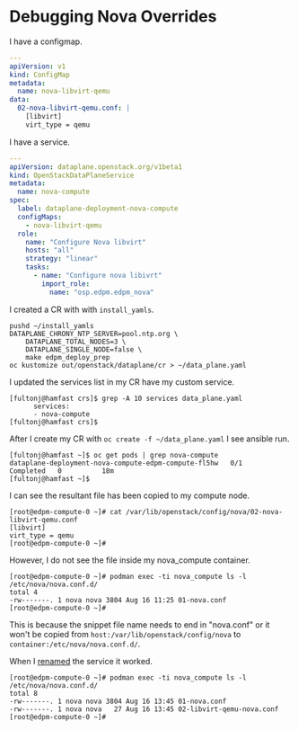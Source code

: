 # Debugging Nova Overrides

I have a configmap.

```yaml
---
apiVersion: v1
kind: ConfigMap
metadata:
  name: nova-libvirt-qemu
data:
  02-nova-libvirt-qemu.conf: |
    [libvirt]
    virt_type = qemu
```

I have a service.

```yaml
---
apiVersion: dataplane.openstack.org/v1beta1
kind: OpenStackDataPlaneService
metadata:
  name: nova-compute
spec:
  label: dataplane-deployment-nova-compute
  configMaps:
    - nova-libvirt-qemu
  role:
    name: "Configure Nova libvirt"
    hosts: "all"
    strategy: "linear"
    tasks:
      - name: "Configure nova libivrt"
        import_role:
          name: "osp.edpm.edpm_nova"
```

I created a CR with with `install_yamls`.

```
pushd ~/install_yamls
DATAPLANE_CHRONY_NTP_SERVER=pool.ntp.org \
    DATAPLANE_TOTAL_NODES=3 \
    DATAPLANE_SINGLE_NODE=false \
    make edpm_deploy_prep
oc kustomize out/openstack/dataplane/cr > ~/data_plane.yaml
```

I updated the services list in my CR have my custom service.

```
[fultonj@hamfast crs]$ grep -A 10 services data_plane.yaml 
      services:
      - nova-compute
[fultonj@hamfast crs]$ 
```

After I create my CR with `oc create -f ~/data_plane.yaml` I see
ansible run.

```
[fultonj@hamfast ~]$ oc get pods | grep nova-compute
dataplane-deployment-nova-compute-edpm-compute-fl5hw   0/1     Completed   0          18m
[fultonj@hamfast ~]$ 
```

I can see the resultant file has been copied to my compute node.
```
[root@edpm-compute-0 ~]# cat /var/lib/openstack/config/nova/02-nova-libvirt-qemu.conf
[libvirt]
virt_type = qemu
[root@edpm-compute-0 ~]# 
```
However, I do not see the file inside my nova_compute container.
```
[root@edpm-compute-0 ~]# podman exec -ti nova_compute ls -l /etc/nova/nova.conf.d/
total 4
-rw-------. 1 nova nova 3804 Aug 16 11:25 01-nova.conf
[root@edpm-compute-0 ~]# 
```
This is because the snippet file name needs to end in "nova.conf" or
it won't be copied from `host:/var/lib/openstack/config/nova` to
`container:/etc/nova/nova.conf.d/`.

When I
[renamed](https://github.com/fultonj/antelope/commit/485bd56ab08cbc9c5bf87291f9cae9b762d25f35)
the service it worked.
```
[root@edpm-compute-0 ~]# podman exec -ti nova_compute ls -l /etc/nova/nova.conf.d/
total 8
-rw-------. 1 nova nova 3804 Aug 16 13:45 01-nova.conf
-rw-------. 1 nova nova   27 Aug 16 13:45 02-libvirt-qemu-nova.conf
[root@edpm-compute-0 ~]#
```
